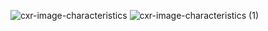 ![cxr-image-characteristics](https://github.com/user-attachments/assets/4078875d-440a-401a-a20c-424a656ebbdd)
![cxr-image-characteristics (1)](https://github.com/user-attachments/assets/a4665e6c-8c95-4b5d-94a5-c1c45d845a04)
